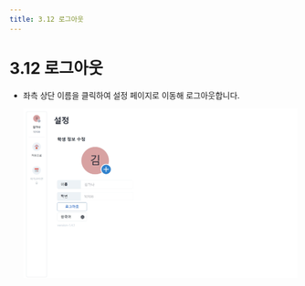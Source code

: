 ```yaml
---
title: 3.12 로그아웃
---
```

# 3.12 로그아웃

* 좌측 상단 이름을 클릭하여 설정 페이지로 이동해 로그아웃합니다.

  ![](/img/student_3-12.jpg)
